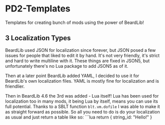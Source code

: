 # PD2-Templates
Templates for creating bunch of mods using the power of BeardLib!

## 3 Localization Types
BeardLib used JSON for localization since forever, but JSON posed a few issues for people that liked to edit it by hand. It's not very friendly, it's strict and hard to write multiline with it. These things are fixed in JSON5, but unfortunately there's no Lua package to add JSON5 as of it.

Then at a later point BeardLib added YAML, I decided to use it for BeardLib's own localization files. YAML is mostly fine for localization and is friendlier.

Then in BeardLib 4.6 the 3rd was added - Lua itself! Lua has been used for localization too in many mods, it being Lua by itself, means you can use its full potential. Thanks to a SBLT function `blt.vm.dofile` I was able to make it as straight forward as possible. So all you need to do is do your localization as usual and just return a table like so: ```lua
return {
  string_id: "Hello!"
}
```
